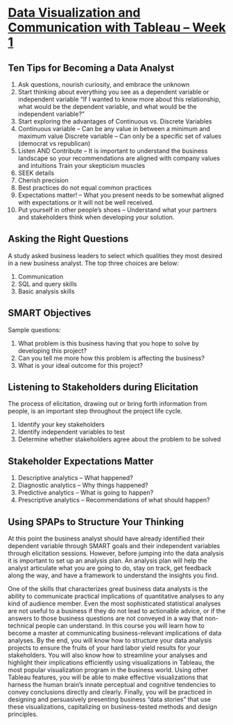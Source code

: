 # [Data Visualization and Communication with Tableau – Week 1](https://jbsbraindumpdatabase.wordpress.com/2015/12/23/week-1-data-visualization-and-communication-with-tableau/)
## Ten Tips for Becoming a Data Analyst
1. Ask questions, nourish curiosity, and embrace the unknown
2. Start thinking about everything you see as a dependent variable or independent variable
“If I wanted to know more about this relationship, what would be the dependent variable, and what would be the independent variable?”
3. Start exploring the advantages of Continuous vs. Discrete Variables
4. Continuous variable – Can be any value in between a minimum and maximum value
Discrete variable – Can only be a specific set of values (democrat vs republican)
5. Listen AND Contribute – It is important to understand the business landscape so your recommendations are aligned with company values and intuitions
Train your skepticism muscles
6. SEEK details
7. Cherish precision
8. Best practices do not equal common practices
9. Expectations matter! – What you present needs to be somewhat aligned with expectations or it will not be well received.
10. Put yourself in other people’s shoes – Understand what your partners and stakeholders think when developing your solution.

## Asking the Right Questions
A study asked business leaders to select which qualities they most desired in a new business analyst. The top three choices are below:

1. Communication
2. SQL and query skills
3. Basic analysis skills

## SMART Objectives
Sample questions:
1. What problem is this business having that you hope to solve by developing this project?
2. Can you tell me more how this problem is affecting the business?
3. What is your ideal outcome for this project?

## Listening to Stakeholders during Elicitation
The process of elicitation, drawing out or bring forth information from people, is an important step throughout the project life cycle.
1. Identify your key stakeholders
2. Identify independent variables to test
3. Determine whether stakeholders agree about the problem to be solved

## Stakeholder Expectations Matter
1. Descriptive analytics – What happened?
2. Diagnostic analytics – Why things happened?
3. Predictive analytics – What is going to happen?
4. Prescriptive analytics – Recommendations of what should happen?

## Using SPAPs to Structure Your Thinking
At this point the business analyst should have already identified their dependent variable through SMART goals and their independent variables through elicitation sessions. However, before jumping into the data analysis it is important to set up an analysis plan. An analysis plan will help the analyst articulate what you are going to do, stay on track, get feedback along the way, and have a framework to understand the insights you find.

One of the skills that characterizes great business data analysts is the ability to communicate practical implications of quantitative analyses to any kind of audience member. Even the most sophisticated statistical analyses are not useful to a business if they do not lead to actionable advice, or if the answers to those business questions are not conveyed in a way that non-technical people can understand.
In this course you will learn how to become a master at communicating business-relevant implications of data analyses. By the end, you will know how to structure your data analysis projects to ensure the fruits of your hard labor yield results for your stakeholders. You will also know how to streamline your analyses and highlight their implications efficiently using visualizations in Tableau, the most popular visualization program in the business world. Using other Tableau features, you will be able to make effective visualizations that harness the human brain’s innate perceptual and cognitive tendencies to convey conclusions directly and clearly. Finally, you will be practiced in designing and persuasively presenting business “data stories” that use these visualizations, capitalizing on business-tested methods and design principles.

